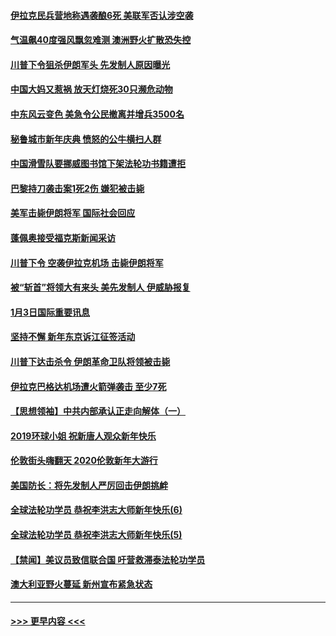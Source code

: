 #### [伊拉克民兵营地称遇袭酿6死 美联军否认涉空袭](../pages/prog202/a102745093.md?t=01042244) 
#### [气温飙40度强风飘忽难测 澳洲野火扩散恐失控](../pages/prog202/a102744951.md?t=01042244) 
#### [川普下令狙杀伊朗军头 先发制人原因曝光](../pages/prog202/a102744900.md?t=01042244) 
#### [中国大妈又惹祸 放天灯烧死30只濒危动物](../pages/prog202/a102744899.md?t=01042244) 
#### [中东风云变色 美急令公民撤离并增兵3500名](../pages/prog202/a102744827.md?t=01042244) 
#### [秘鲁城市新年庆典 愤怒的公牛横扫人群](../pages/prog202/a102744618.md?t=01042244) 
#### [中国滑雪队要挪威图书馆下架法轮功书籍遭拒](../pages/prog202/a102744639.md?t=01042244) 
#### [巴黎持刀袭击案1死2伤 嫌犯被击毙](../pages/prog202/a102744566.md?t=01042244) 
#### [美军击毙伊朗将军 国际社会回应](../pages/prog202/a102744485.md?t=01042244) 
#### [蓬佩奥接受福克斯新闻采访](../pages/prog202/a102744480.md?t=01042244) 
#### [川普下令 空袭伊拉克机场 击毙伊朗将军](../pages/prog202/a102744470.md?t=01042244) 
#### [被“斩首”将领大有来头 美先发制人 伊威胁报复](../pages/prog202/a102744454.md?t=01042244) 
#### [1月3日国际重要讯息](../pages/prog202/a102744301.md?t=01042244) 
#### [坚持不懈 新年东京诉江征签活动](../pages/prog202/a102744303.md?t=01042244) 
#### [川普下达击杀令 伊朗革命卫队将领被击毙](../pages/prog202/a102741911.md?t=01042244) 
#### [伊拉克巴格达机场遭火箭弹袭击 至少7死](../pages/prog202/a102744115.md?t=01042244) 
#### [【思想领袖】中共内部承认正走向解体（一）](../pages/prog202/a102744097.md?t=01042244) 
#### [2019环球小姐 祝新唐人观众新年快乐](../pages/prog202/a102744043.md?t=01042244) 
#### [伦敦街头嗨翻天 2020伦敦新年大游行](../pages/prog202/a102743925.md?t=01042244) 
#### [美国防长：将先发制人严厉回击伊朗挑衅](../pages/prog202/a102743930.md?t=01042244) 
#### [全球法轮功学员 恭祝李洪志大师新年快乐(6)](../pages/prog202/a102743899.md?t=01042244) 
#### [全球法轮功学员 恭祝李洪志大师新年快乐(5)](../pages/prog202/a102743766.md?t=01042244) 
#### [【禁闻】美议员致信联合国 吁营救滞泰法轮功学员](../pages/prog202/a102743781.md?t=01042244) 
#### [澳大利亚野火蔓延 新州宣布紧急状态](../pages/prog202/a102743681.md?t=01042244) 

----
#### [ >>> 更早内容 <<< ](../indexes/prog202-earlier.md)
